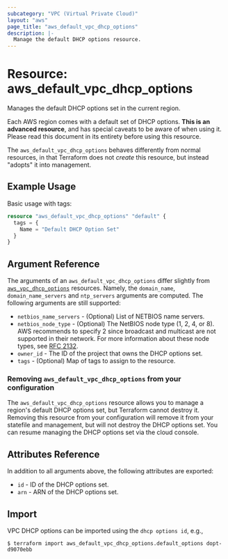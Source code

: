 ```yaml
---
subcategory: "VPC (Virtual Private Cloud)"
layout: "aws"
page_title: "aws_default_vpc_dhcp_options"
description: |-
  Manage the default DHCP options resource.
---
```


# Resource: aws_default_vpc_dhcp_options

Manages the default DHCP options set in the current region.

Each AWS region comes with a default set of DHCP options.
**This is an advanced resource**, and has special caveats to be aware of when
using it. Please read this document in its entirety before using this resource.

The `aws_default_vpc_dhcp_options` behaves differently from normal resources, in that
Terraform does not _create_ this resource, but instead "adopts" it
into management.

## Example Usage

Basic usage with tags:

```terraform
resource "aws_default_vpc_dhcp_options" "default" {
  tags = {
    Name = "Default DHCP Option Set"
  }
}
```

## Argument Reference

The arguments of an `aws_default_vpc_dhcp_options` differ slightly from [`aws_vpc_dhcp_options`][tf-vpc-dhcp-options] resources.
Namely, the `domain_name`, `domain_name_servers` and `ntp_servers` arguments are computed.
The following arguments are still supported:

* `netbios_name_servers` - (Optional) List of NETBIOS name servers.
* `netbios_node_type` - (Optional) The NetBIOS node type (1, 2, 4, or 8). AWS recommends to specify 2 since broadcast and multicast are not supported in their network. For more information about these node types, see [RFC 2132](http://www.ietf.org/rfc/rfc2132.txt).
* `owner_id` - The ID of the project that owns the DHCP options set.
* `tags` - (Optional) Map of tags to assign to the resource.

### Removing `aws_default_vpc_dhcp_options` from your configuration

The `aws_default_vpc_dhcp_options` resource allows you to manage a region's default DHCP options set,
but Terraform cannot destroy it. Removing this resource from your configuration
will remove it from your statefile and management, but will not destroy the DHCP options set.
You can resume managing the DHCP options set via the cloud console.

## Attributes Reference

In addition to all arguments above, the following attributes are exported:

* `id` - ID of the DHCP options set.
* `arn` - ARN of the DHCP options set.

## Import

VPC DHCP options can be imported using the `dhcp options id`, e.g.,

```
$ terraform import aws_default_vpc_dhcp_options.default_options dopt-d9070ebb
```

[tf-vpc-dhcp-options]: vpc_dhcp_options.html
